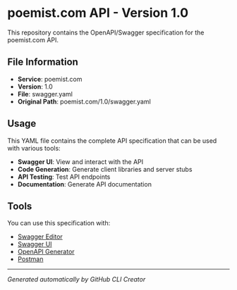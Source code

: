 # poemist.com API - Version 1.0

This repository contains the OpenAPI/Swagger specification for the poemist.com API.

## File Information

- **Service**: poemist.com
- **Version**: 1.0
- **File**: swagger.yaml
- **Original Path**: poemist.com/1.0/swagger.yaml

## Usage

This YAML file contains the complete API specification that can be used with various tools:

- **Swagger UI**: View and interact with the API
- **Code Generation**: Generate client libraries and server stubs
- **API Testing**: Test API endpoints
- **Documentation**: Generate API documentation

## Tools

You can use this specification with:

- [Swagger Editor](https://editor.swagger.io/)
- [Swagger UI](https://swagger.io/tools/swagger-ui/)
- [OpenAPI Generator](https://openapi-generator.tech/)
- [Postman](https://www.postman.com/)

---

*Generated automatically by GitHub CLI Creator*
